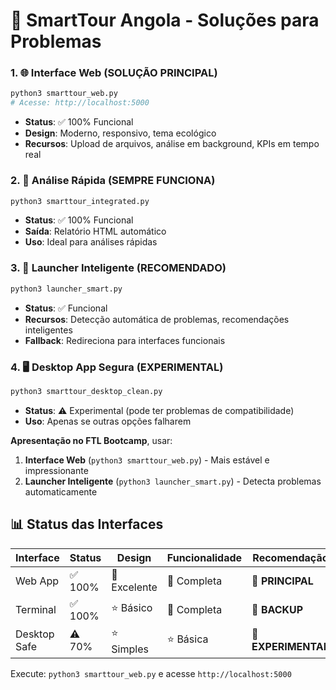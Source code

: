 # 🔧 SmartTour Angola - Soluções para Problemas

### 1. 🌐 **Interface Web (SOLUÇÃO PRINCIPAL)**
```bash
python3 smarttour_web.py
# Acesse: http://localhost:5000
```
- **Status**: ✅ 100% Funcional
- **Design**: Moderno, responsivo, tema ecológico
- **Recursos**: Upload de arquivos, análise em background, KPIs em tempo real

### 2. 🚀 **Análise Rápida (SEMPRE FUNCIONA)**
```bash
python3 smarttour_integrated.py
```
- **Status**: ✅ 100% Funcional
- **Saída**: Relatório HTML automático
- **Uso**: Ideal para análises rápidas

### 3. 🤖 **Launcher Inteligente (RECOMENDADO)**
```bash
python3 launcher_smart.py
```
- **Status**: ✅ Funcional
- **Recursos**: Detecção automática de problemas, recomendações inteligentes
- **Fallback**: Redireciona para interfaces funcionais

### 4. 🖥️ **Desktop App Segura (EXPERIMENTAL)**
```bash
python3 smarttour_desktop_clean.py
```
- **Status**: ⚠️ Experimental (pode ter problemas de compatibilidade)
- **Uso**: Apenas se outras opções falharem

**Apresentação no FTL Bootcamp**, usar:

1. **Interface Web** (`python3 smarttour_web.py`) - Mais estável e impressionante
2. **Launcher Inteligente** (`python3 launcher_smart.py`) - Detecta problemas automaticamente

## 📊 **Status das Interfaces**

| Interface | Status | Design | Funcionalidade | Recomendação |
|-----------|--------|--------|----------------|--------------|
| Web App | ✅ 100% | 🌟 Excelente | 🌟 Completa | 🥇 **PRINCIPAL** |
| Terminal | ✅ 100% | ⭐ Básico | 🌟 Completa | 🥈 **BACKUP** |
| Desktop Safe | ⚠️ 70% | ⭐ Simples | ⭐ Básica | 🥉 **EXPERIMENTAL** |

Execute: `python3 smarttour_web.py` e acesse `http://localhost:5000`

